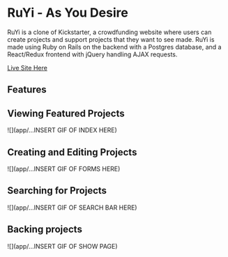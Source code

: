 # RuYi - As You Desire

RuYi is a clone of Kickstarter, a crowdfunding website where users can create projects and support projects
that they want to see made. RuYi is made using Ruby on Rails on the backend with a Postgres database,
and a React/Redux frontend with jQuery handling AJAX requests.

[Live Site Here](http://ruyi.herokuapp.com)

## Features

## Viewing Featured Projects
![](app/...INSERT GIF OF INDEX HERE)
## Creating and Editing Projects
![](app/...INSERT GIF OF FORMS HERE)
## Searching for Projects
![](app/...INSERT GIF OF SEARCH BAR HERE)
## Backing projects
![](app/...INSERT GIF OF SHOW PAGE)
